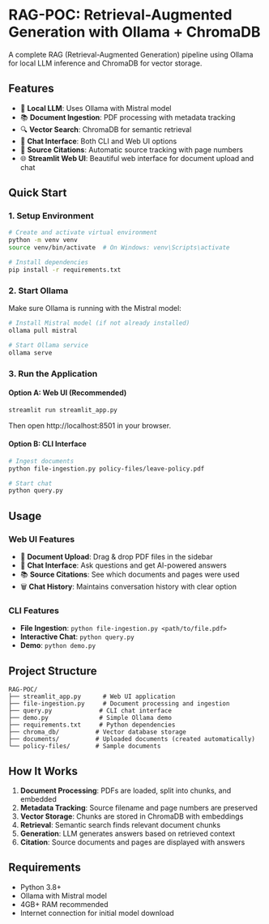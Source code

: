 # RAG-POC: Retrieval-Augmented Generation with Ollama + ChromaDB

A complete RAG (Retrieval-Augmented Generation) pipeline using Ollama for local LLM inference and ChromaDB for vector storage.

## Features

- 🤖 **Local LLM**: Uses Ollama with Mistral model
- 📚 **Document Ingestion**: PDF processing with metadata tracking
- 🔍 **Vector Search**: ChromaDB for semantic retrieval
- 💬 **Chat Interface**: Both CLI and Web UI options
- 📄 **Source Citations**: Automatic source tracking with page numbers
- 🌐 **Streamlit Web UI**: Beautiful web interface for document upload and chat

## Quick Start

### 1. Setup Environment

```bash
# Create and activate virtual environment
python -m venv venv
source venv/bin/activate  # On Windows: venv\Scripts\activate

# Install dependencies
pip install -r requirements.txt
```

### 2. Start Ollama

Make sure Ollama is running with the Mistral model:

```bash
# Install Mistral model (if not already installed)
ollama pull mistral

# Start Ollama service
ollama serve
```

### 3. Run the Application

#### Option A: Web UI (Recommended)

```bash
streamlit run streamlit_app.py
```

Then open http://localhost:8501 in your browser.

#### Option B: CLI Interface

```bash
# Ingest documents
python file-ingestion.py policy-files/leave-policy.pdf

# Start chat
python query.py
```

## Usage

### Web UI Features

- 📁 **Document Upload**: Drag & drop PDF files in the sidebar
- 💬 **Chat Interface**: Ask questions and get AI-powered answers
- 📚 **Source Citations**: See which documents and pages were used
- 🗑️ **Chat History**: Maintains conversation history with clear option

### CLI Features

- **File Ingestion**: `python file-ingestion.py <path/to/file.pdf>`
- **Interactive Chat**: `python query.py`
- **Demo**: `python demo.py`

## Project Structure

```
RAG-POC/
├── streamlit_app.py      # Web UI application
├── file-ingestion.py     # Document processing and ingestion
├── query.py             # CLI chat interface
├── demo.py              # Simple Ollama demo
├── requirements.txt     # Python dependencies
├── chroma_db/          # Vector database storage
├── documents/          # Uploaded documents (created automatically)
└── policy-files/       # Sample documents
```

## How It Works

1. **Document Processing**: PDFs are loaded, split into chunks, and embedded
2. **Metadata Tracking**: Source filename and page numbers are preserved
3. **Vector Storage**: Chunks are stored in ChromaDB with embeddings
4. **Retrieval**: Semantic search finds relevant document chunks
5. **Generation**: LLM generates answers based on retrieved context
6. **Citation**: Source documents and pages are displayed with answers

## Requirements

- Python 3.8+
- Ollama with Mistral model
- 4GB+ RAM recommended
- Internet connection for initial model download
